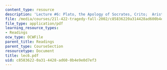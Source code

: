 ```yaml
---
content_type: resource
description: 'Lecture #6: Plato, the Apology of Socrates, Crito;  Aristotle, Poetics'
file: /media/courses/21l-422-tragedy-fall-2002/c85836220a314428ad600b4e9e0d7ef3_lec6.pdf
file_type: application/pdf
learning_resource_types:
- Readings
ocw_type: OCWFile
parent_title: Readings
parent_type: CourseSection
resourcetype: Document
title: lec6.pdf
uid: c8583622-0a31-4428-ad60-0b4e9e0d7ef3
---
```

